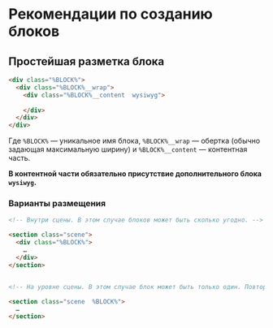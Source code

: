 # Рекомендации по созданию блоков

## Простейшая разметка блока

```html
<div class="%BLOCK%">
  <div class="%BLOCK%__wrap">
    <div class="%BLOCK%__content  wysiwyg">
      
    </div>
  </div>
</div>
```

Где `%BLOCK%` — уникальное имя блока, `%BLOCK%__wrap` — обертка (обычно задающая максимальную ширину) и `%BLOCK%__content` — контентная часть.

**В контентной части обязательно присутствие дополнительного блока `wysiwyg`.**

### Варианты размещения

```html
<!-- Внутри сцены. В этом случае блоков может быть сколько угодно. -->

<section class="scene">
  <div class="%BLOCK%">
    …
  </div>
</section>


<!-- На уровне сцены. В этом случае блок может быть только один. Повторяются только его внутренние части. -->

<section class="scene  %BLOCK%">
  …
</section>
```
